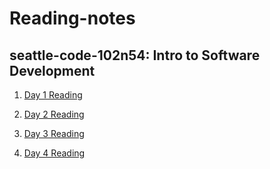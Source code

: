 # Reading-notes
##  seattle-code-102n54: Intro to Software Development

1. [Day 1 Reading](day1.md)

2. [Day 2 Reading](day2.md)

3. [Day 3 Reading](day3.md)

4. [Day 4 Reading](day4.md)
